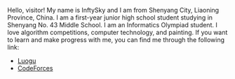 Hello, visitor!
My name is InftySky and I am from Shenyang City, Liaoning Province, China. 
I am a first-year junior high school student studying in Shenyang No. 43 Middle School.
I am an Informatics Olympiad student. I love algorithm competitions, computer technology, and painting.
If you want to learn and make progress with me, you can find me through the following link:
- [Luogu](https://www.luogu.com.cn/user/695863/)
- [CodeForces](https://codeforces.com/profile/InftySky)
<!---
InftySky/InftySky is a ✨ special ✨ repository because its `README.md` (this file) appears on your GitHub profile.
You can click the Preview link to take a look at your changes.
--->
